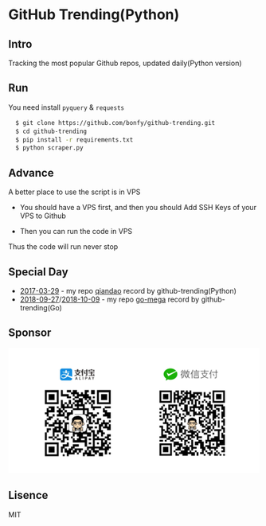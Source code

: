# GitHub Trending(Python)


## Intro
Tracking the most popular Github repos, updated daily(Python version)

## Run

You need install `pyquery` & `requests`

```bash
  $ git clone https://github.com/bonfy/github-trending.git
  $ cd github-trending
  $ pip install -r requirements.txt
  $ python scraper.py
```

## Advance

A better place to use the script is in VPS

* You should have a VPS first, and then you should Add SSH Keys of your VPS to Github

* Then you can run the code in VPS

Thus the code will run never stop

## Special Day

- [2017-03-29](https://github.com/bonfy/github-trending/blob/master/2017/2017-03-29.md) - my repo [qiandao](https://github.com/bonfy/qiandao) record by github-trending(Python)
- [2018-09-27](https://github.com/bonfy/github-trending/blob/master/2018/2018-09-27.md)/[2018-10-09](https://github.com/bonfy/github-trending/blob/master/2018/2018-10-09.md) - my repo [go-mega](https://github.com/bonfy/go-mega) record by github-trending(Go)

## Sponsor

![support](https://raw.githubusercontent.com/bonfy/image/master/global/sponsor.jpg)

## Lisence

MIT
